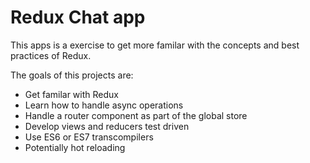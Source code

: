Redux Chat app
==============

This apps is a exercise to get more familar with the concepts and best practices of Redux.

The goals of this projects are:

- Get familar with Redux
- Learn how to handle async operations
- Handle a router component as part of the global store
- Develop views and reducers test driven
- Use ES6 or ES7 transcompilers
- Potentially hot reloading
